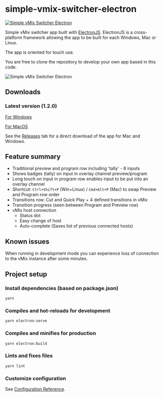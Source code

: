 # simple-vmix-switcher-electron

[![Simple vMix Switcher Electron](https://img.shields.io/github/downloads/jensstigaard/simple-vmix-switcher-electron/total.svg)]()

Simple vMix switcher app built with [ElectronJS](https://electronjs.org). ElectronJS is a cross-platform framework allowing the app to be built for each Windows, Mac or Linux. 

The app is oriented for touch use.

You are free to clone the repository to develop your own app based in this code.

![Simple vMix Switcher Electron](./readme_assets/overview_030.png "Application overview")

## Downloads
### Latest version (1.2.0)
[For Windows](../../releases/download/v1.2.0/Simple.vMix.Switcher.Electron.Setup.1.2.0.exe)

[For MacOS](../../releases/download/v1.2.0/Simple.vMix.Switcher.Electron-1.2.0.dmg)


See the [Releases](../../releases) tab for a direct download of the app for Mac and Windows.

## Feature summary
 - Traditional preview and program row including 'tally' - 8 inputs
 - Shows badges (tally) on input in overlay channel preview/program
 - Long touch on input in program row enables input to be put into an overlay channel
 - Shortcut: `Ctrl+Shift+P` (Win+Linux) / `Cmd+Alt+P` (Mac) to swap Preview and Program row order
 - Transitions row: Cut and Quick Play + 4 defined transitions in vMix
 - Transition progress (seen between Program and Preview row)
 - vMix host connection
   * Status dot
   * Easy change of host
   * Auto-complete (Saves list of previous connected hosts)


## Known issues
When running in development mode you can experience loss of connection to the vMix instance after some minutes.

## Project setup
### Install dependencies (based on package.json)
```
yarn
```

### Compiles and hot-reloads for development
```
yarn electron:serve
```

### Compiles and minifies for production
```
yarn electron:build
```

### Lints and fixes files
```
yarn lint
```

### Customize configuration
See [Configuration Reference](https://cli.vuejs.org/config/).
